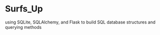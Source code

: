 # Surfs_Up
using SQLite, SQLAlchemy, and Flask to build SQL database structures and querying methods
